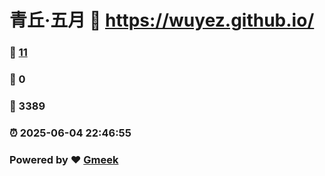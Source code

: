 # 青丘·五月 :link: https://wuyez.github.io/ 
### :page_facing_up: [11](https://wuyez.github.io//tag.html) 
### :speech_balloon: 0 
### :hibiscus: 3389 
### :alarm_clock: 2025-06-04 22:46:55 
### Powered by :heart: [Gmeek](https://github.com/Meekdai/Gmeek)
